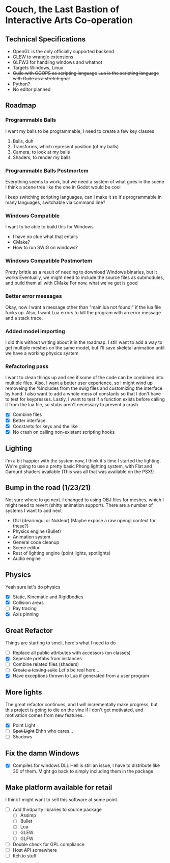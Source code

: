 # Couch, the Last Bastion of Interactive Arts Co-operation

## Technical Specifications
- OpenGL is the only officially supported backend
- GLEW to wrangle extensions
- GLFW3 for handling windows and whatnot
- Targets Windows, Linux
- ~~Guile with GOOPS as scripting language~~ ~~Lua is the scripting language with Guile as a stretch goal~~
- Python?
- No editor planned

## Roadmap
### Programmable Balls
I want my balls to be programmable, I need to create a few key classes
1. Balls, duh
2. Transforms, which represent position (of my balls)
3. Camera, to look at my balls
4. Shaders, to render my balls
### Programmable Balls Postmortem
Everything seems to work, but we need a system of what goes in the scene
I think a scene tree like the one in Godot would be cool

I keep switching scripting languages, can I make it so it's programmable in many languages, switchable via command line?

### Windows Compatible
I want to be able to build this for Windows
- I have no clue what that entails
- CMake?
- How to run SWIG on windows?

### Windows Compatible Postmortem
Pretty brittle as a result of needing to download Windows binaries, but it works
Eventually, we might need to include the source files as submodules, and build them all with CMake
For now, what we've got is good

### Better error messages
Okay, now I want a message other than "main.lua not found!" if the lua file fucks up.
Also, I want Lua errors to kill the program with an error message and a stack trace.

### Added model importing
I did this without writing about it in the roadmap. I still want to add a way to get multiple meshes on the same model, but 
I'll save skeletal animation until we have a working physics system

### Refactoring pass
I want to clean things up and see if some of the code can be combined into multiple files.
Also, I want a better user experience, so I might wind up removeing the %includes from the 
swig files and customizing the interface by hand. I also want to add a whole mess of constants
so that I don't have to test for keypresses. Lastly, I want to test if a function exists before
calling it from the lua file, so stubs aren't necessary to prevent a crash

- [x] Combine files
- [x] Better interface
- [x] Constants for keys and the like
- [x] No crash on calling non-existant scripting hooks

## Lighting
I'm a bit happier with the system now, I think it's time I started the lighting.
We're going to use a pretty basic Phong lighting system, with 
Flat and Garourd shaders available (This was all that was available on the PSX!)

## Bump in the road (1/23/21)
Not sure where to go next. I changed to using OBJ files for meshes, which I might need 
to revert (shitty animation support). There are a number of systems I want to add next
- GUI (dearimgui or Nuklear) (Maybe expose a raw opengl context for these?)
- Physics engine (Bullet)
- Animation system
- General code cleanup
- Scene editor
- Rest of lighting engine (point lights, spotlights)
- Audio engine

## Physics
Yeah sure let's do physics
- [x] Static, Kinematic and Rigidbodies
- [x] Collision areas
- [ ] Ray tracing
- [x] Axis pinning

## Great Refactor
Things are starting to smell, here's what I need to do
- [ ] Replace all public attributes with accessors (on classes)
- [x] Seperate prefabs from instances
- [ ] Combine related files (shaders)
- [ ] ~~Create a testing suite~~ Let's be real here...
- [x] Have exceptions thrown to Lua if generated from a user program

## More lights
The great refactor continues, and I will incrementally make progress, 
but this project is going to die on the vine if I don't get motivated, and
motivation comes from new features.
- [x] Point Light
- [ ] ~~Spot Light~~ Ehhh who cares...
- [ ] Shadows

## Fix the damn Windows
- [x] Compiles for windows
DLL Hell is still an issue, I have to distribute like 30 of them. Might go back to 
simply including them in the package.

## Make platform available for retail
I think I might want to sell this software at some point.
- [ ] Add thirdparty libraries to source package
  - [ ] Assimp
  - [ ] Bullet
  - [ ] Lua
  - [ ] GLEW
  - [ ] GLFW
- [ ] Double check for GPL compliance
- [ ] Host API somewhere
- [ ] Itch.io stuff
